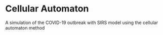 # Cellular Automaton

A simulation of the COVID-19 outbreak with SIRS model using the cellular automaton method 
